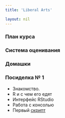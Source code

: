 ```yaml
---
title: 'Liberal Arts'

layout: nil
---
```


### План курса

### Система оценивания

### Домашки

### Посиделка № 1

* Знакомство.
* R и с чем его едят
* Интерфейс RStudio
* Работа с консолью
* Первый [скрипт](https://github.com/ahmedushka7/R/blob/master/docs/scripts/semester_1/posidelka1.zip?raw=true)




